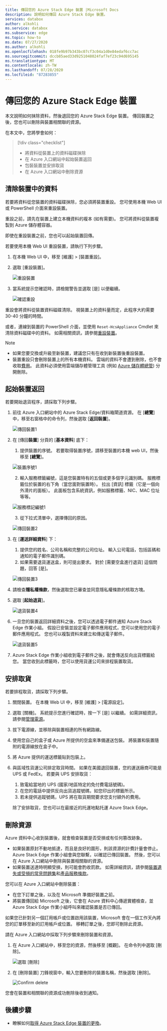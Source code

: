 ```yaml
---
title: 傳回您的 Azure Stack Edge 裝置 |Microsoft Docs
description: 說明如何傳回 Azure Stack Edge 裝置。
services: databox
author: alkohli
ms.service: databox
ms.subservice: edge
ms.topic: how-to
ms.date: 07/27/2020
ms.author: alkohli
ms.openlocfilehash: 018fe9b97b343bc07cf3c04a1d0e84edaf6cc7ac
ms.sourcegitcommit: dccb85aed33d9251048024faf7ef23c94d695145
ms.translationtype: MT
ms.contentlocale: zh-TW
ms.lasthandoff: 07/28/2020
ms.locfileid: "87283855"
---
```

# <a name="return-your-azure-stack-edge-device"></a>傳回您的 Azure Stack Edge 裝置

本文說明如何抹除資料，然後退回您的 Azure Stack Edge 裝置。 傳回裝置之後，您也可以刪除與裝置相關聯的資源。

在本文中，您將學會如何：

> [!div class="checklist"]
>
> * 將資料從裝置上的資料磁碟抹除
> * 在 Azure 入口網站中起始裝置返回
> * 包裝裝置並安排取貨
> * 在 Azure 入口網站中刪除資源

## <a name="erase-data-from-the-device"></a>清除裝置中的資料

若要將資料從您裝置的資料磁碟抹除，您必須將裝置重設。 您可使用本機 Web UI 或 PowerShell 介面來重設裝置。

重設之前，請先在裝置上建立本機資料的複本 (如有需要)。 您可將資料從裝置複製到 Azure 儲存體容器。

即使在重設裝置之前，您也可以起始裝置回傳。 

若要使用本機 Web UI 重設裝置，請執行下列步驟。

1. 在本機 Web UI 中，移至 [維護] > [裝置重設]。
2. 選取 [重設裝置]。

    ![重設裝置](media/azure-stack-edge-return-device/device-reset-1.png)

3. 當系統提示您確認時，請檢閱警告並選取 [是] 以便繼續。

    ![確認重設](media/azure-stack-edge-return-device/device-reset-2.png)  

重設會將資料從裝置資料磁碟清除。 視裝置上的資料量而定，此程序大約需要 30-40 分鐘的時間。

或者，連線到裝置的 PowerShell 介面，並使用 `Reset-HcsAppliance` Cmdlet 來清除資料磁碟中的資料。 如需相關資訊，請參閱[重設裝置](azure-stack-edge-connect-powershell-interface.md#reset-your-device)。

> [!NOTE]
> - 如果您要交換或升級至新裝置，建議您只有在收到新裝置後重設裝置。
> - 裝置重設只會刪除裝置上的所有本機資料。 雲端的資料不會遭到刪除，也不會收取[費用](https://azure.microsoft.com/pricing/details/storage/)。 此資料必須使用雲端儲存體管理工具 (例如 [Azure 儲存體總管](https://azure.microsoft.com/features/storage-explorer/)) 分開刪除。

## <a name="initiate-device-return"></a>起始裝置返回

若要開始退貨程序，請採取下列步驟。

1. 前往 Azure 入口網站中的 Azure Stack Edge/資料箱閘道資源。 在 [**總覽**] 中，移至右窗格中的命令列，然後選取 [**返回裝置**]。 

    ![傳回裝置1](media/azure-stack-edge-return-device/return-device-1.png)  

2. 在 [傳回**裝置**] 分頁的 [**基本資料**] 底下：

    1. 提供裝置的序號。 若要取得裝置序號，請移至裝置的本機 web UI，然後移至 **[總覽**]。  
    
    ![裝置序號1](media/azure-stack-edge-return-device/device-serial-number-1.png) 

    2. 輸入服務標籤編號，這是您裝置特有的五個或更多個字元識別碼。 服務標籤位於裝置的右下角（當您面對裝置時）。 拉出 [資訊] 標籤（它是一個向外滑片的面板）。 此面板包含系統資訊，例如服務標籤、NIC、MAC 位址等等。 
    
    ![服務標記編號1](media/azure-stack-edge-return-device/service-tag-number-1.png)

    3. 從下拉式清單中，選擇傳回的原因。

    ![傳回裝置2](media/azure-stack-edge-return-device/return-device-2.png) 

3. 在 [**運送詳細資料**] 下：

    1. 提供您的姓名、公司名稱和完整的公司位址。 輸入公司電話，包括區碼和通知的電子郵件識別碼。
    2. 如果需要退貨運送盒，則可提出要求。 對於 [需要空盒進行退貨] 這個問題，回答 [是]。

    ![傳回裝置3](media/azure-stack-edge-return-device/return-device-3.png)

4. 請檢查**隱私權條款**，然後選取您已審查並同意隱私權條款的核取方塊。

5. 選取 [**起始退貨**]。

    ![退貨裝置4](media/azure-stack-edge-return-device/return-device-4.png) 

6. 一旦您的裝置返回詳細資料之後，您可以透過電子郵件通知 Azure Stack Edge 作業小組。 假設已安裝並設定電子郵件應用程式，您可以使用您的電子郵件應用程式。 您也可以複製資料來建立和傳送電子郵件。

    ![退貨裝置5](media/azure-stack-edge-return-device/return-device-5.png) 

7. Azure Stack Edge 作業小組收到電子郵件之後，就會傳送反向出貨標籤給您。 當您收到此標籤時，您可以使用貨運公司來排程裝置取貨。 

## <a name="schedule-a-pickup"></a>安排取貨

若要排程取貨，請採取下列步驟。

1. 關閉裝置。 在本機 Web UI 中，移至 [維護] > [電源設定]。
2. 選取 [關機]。 系統提示您進行確認時，按一下 [是] 以繼續。 如需詳細資訊，請參閱[管理電源](data-box-gateway-manage-access-power-connectivity-mode.md#manage-power)。
3. 拔下電源線，並移除與裝置相連的所有網路線。
4. 使用您自己的盒子或 Azure 所提供的空盒來準備運送包裝。 將裝置和裝置隨附的電源線放在盒子中。
5. 將 Azure 提供的運送標籤貼到包裝上。
6. 與區域性貨運公司排定取貨時間。 如果在美國退回裝置，您的運送廠商可能是 UPS 或 FedEx。 若要與 UPS 安排取貨：

    1. 致電給當地的 UPS (國家/地區特定的免付費電話號碼)。
    2. 在您的電話中提供反向出貨追蹤號碼，如您印出的標籤所示。
    3. 若未提供追蹤號碼，UPS 將在取貨期間要求您支付額外的費用。

    除了安排取貨，您也可以在最接近的托運地點托運 Azure Stack Edge。

## <a name="delete-the-resource"></a>刪除資源

Azure 資料中心收到裝置後，就會檢查裝置是否受損或有任何篡改跡象。

- 如果裝置原封不動地抵達，而且是良好的圖形，則該資源的計費計量會停止。 Azure Stack Edge 作業小組會與您聯繫，以確認已傳回裝置。 然後，您可以在 Azure 入口網站中刪除與裝置相關聯的資源。
- 如果裝置送達時明顯受損，則可能會酌收罰款。 如需詳細資訊，請參閱[裝置遺失或受損的常見問題集](https://azure.microsoft.com/pricing/details/databox/edge/)和[產品服務條款](https://www.microsoft.com/licensing/product-licensing/products)。  


您可以在 Azure 入口網站中刪除裝置：

- 在您下訂單之後，以及在 Microsoft 準備好裝置之前。
- 將裝置傳回給 Microsoft 之後，它會在 Azure 資料中心傳遞實體檢查，並 Azure Stack Edge 作業小組呼叫來確認裝置是否已傳回。

如果您已針對另一個訂用帳戶或位置啟用該裝置，Microsoft 會在一個工作天內將您的訂單移至新的訂用帳戶或位置。 移轉訂單之後，您即可刪除此資源。


請在 Azure 入口網站中採取下列步驟來刪除裝置和資源。

1. 在 Azure 入口網站中，移至您的資源，然後移至 [概觀]。 在命令列中選取 [刪除]。

    ![選取 [刪除]](media/azure-stack-edge-return-device/delete-resource-1.png)

2. 在 [刪除裝置] 刀鋒視窗中，輸入您要刪除的裝置名稱，然後選取 [刪除]。

    ![Confirm delete](media/azure-stack-edge-return-device/delete-resource-2.png)

您會在裝置和相關聯的資源成功刪除後收到通知。


## <a name="next-steps"></a>後續步驟

- 瞭解如何[取得 Azure Stack Edge 裝置的更換](azure-stack-edge-replace-device.md)。
